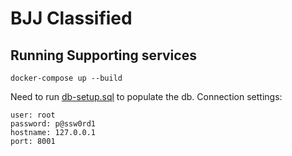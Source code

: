 # BJJ Classified

## Running Supporting services

```
docker-compose up --build
```

Need to run [db-setup.sql](db-setup.sql) to populate the db. Connection settings:
```
user: root
password: p@ssw0rd1
hostname: 127.0.0.1
port: 8001
```
